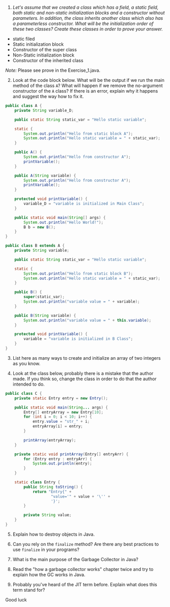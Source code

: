 1. *Let's assume that we created a class which has a field, a static field, both static and non-static initialization blocks and a constructor without parameters. In addition, the class inherits another class which also has a parameterless constructor.* 
*What will be the initialization order of these two classes? Create these classes in order to prove your answer.*

- static filed
- Static initialization block
- Constructor of the super class
- Non-Static initialization block
- Constructor of the inherited class

*Note:* Please see prove in the Exercise_1.java.
 
2. Look at the code block below. What will be the output if we run the main method of the class `A`? 
What will happen if we remove the no-argument constructor of the `A` class? If there is an error, explain why it happens and suggest the way how to fix it.

```java
public class A {
    private String variable_D;

    public static String static_var = "Hello static variable";

    static {
        System.out.println("Hello from static block A");
        System.out.println("Hello static variable = " + static_var);
    }

    public A() {
        System.out.println("Hello from constructor A");
        printVariable();
    }

    public A(String variable) {
        System.out.println("Hello from constructor A");
        printVariable();
    }

    protected void printVariable() {
        variable_D = "variable is initialized in Main Class";
    }

    public static void main(String[] args) {
        System.out.println("Hello World!");
        B b = new B();
    }
}

public class B extends A {
    private String variable;

    public static String static_var = "Hello static variable";

    static {
        System.out.println("Hello from static block B");
        System.out.println("Hello static variable = " + static_var);
    }

    public B() {
        super(static_var);
        System.out.println("variable value = " + variable);
    }

    public B(String variable) {
        System.out.println("variable value = " + this.variable);
    }

    protected void printVariable() {
        variable = "variable is initialized in B Class";
    }
}
```

3. List here as many ways to create and initialize an array of two integers as you know.
 
4. Look at the class below, probably there is a mistake that the author made. If you think so, change the class in order to 
 do that the author intended to do.

```java
public class C {
    private static Entry entry = new Entry();

    public static void main(String... args) {
        Entry[] entryArray = new Entry[10];
        for (int i = 0; i < 10; i++) {
            entry.value = "str_" + i;
            entryArray[i] = entry;
        }

        printArray(entryArray);
    }

    private static void printArray(Entry[] entryArr) {
        for (Entry entry : entryArr) {
            System.out.println(entry);
        }
    }

    static class Entry {
        public String toString() {
            return "Entry{" +
                    "value='" + value + '\'' +
                    '}';
        }

        private String value;
    }
}
```

5. Explain how to destroy objects in Java.

6. Can you rely on the `finalize` method? Are there any best practices to use `finalize` in your programs?
  
7. What is the main purpose of the Garbage Collector in Java? 
 
8. Read the "how a garbage collector works" chapter twice and try to explain how the GC works in Java.
 
9. Probably you've heard of the JIT term before. Explain what does this term stand for?

Good luck

